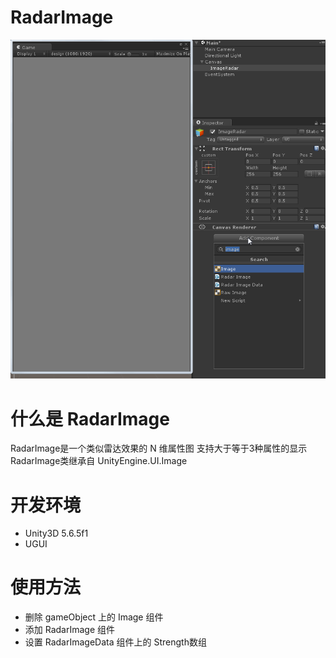# RadarImage
![image](https://github.com/yizhengtutu/RadarImage/blob/master/UnityRadarImageSettings.gif)

# 什么是 RadarImage
RadarImage是一个类似雷达效果的 N 维属性图
支持大于等于3种属性的显示
RadarImage类继承自 UnityEngine.UI.Image

# 开发环境
- Unity3D 5.6.5f1
- UGUI

# 使用方法
- 删除 gameObject 上的 Image 组件
- 添加 RadarImage 组件
- 设置 RadarImageData 组件上的 Strength数组

